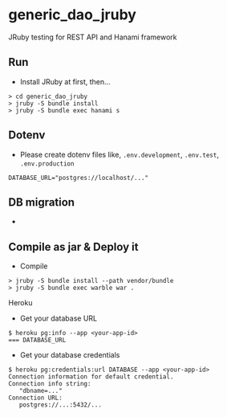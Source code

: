 # generic_dao_jruby

JRuby testing for REST API and Hanami framework

## Run

* Install JRuby at first, then...

```
> cd generic_dao_jruby
> jruby -S bundle install
> jruby -S bundle exec hanami s
```

## Dotenv

* Please create dotenv files like, `.env.development`, `.env.test`, `.env.production`

```
DATABASE_URL="postgres://localhost/..."
```

## DB migration

*

## Compile as jar & Deploy it

* Compile

```
> jruby -S bundle install --path vendor/bundle
> jruby -S bundle exec warble war .
```

Heroku

* Get your database URL

```
$ heroku pg:info --app <your-app-id>
=== DATABASE_URL
```

* Get your database credentials

```
$ heroku pg:credentials:url DATABASE --app <your-app-id>
Connection information for default credential.
Connection info string:
   "dbname=..."
Connection URL:
   postgres://...:5432/...
```
